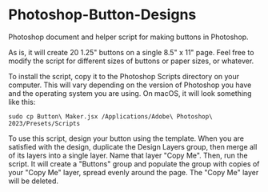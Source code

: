 # Photoshop-Button-Designs

Photoshop document and helper script for making buttons in Photoshop.

As is, it will create 20 1.25" buttons on a single 8.5" x 11" page. Feel free to modify the script for different sizes of buttons or paper sizes, or whatever.

To install the script, copy it to the Photoshop Scripts directory on your computer. This will vary depending on the version of Photoshop you have and the operating system you are using. On macOS, it will look something like this:

```sudo cp Button\ Maker.jsx /Applications/Adobe\ Photoshop\ 2023/Presets/Scripts```

To use this script, design your button using the template. When you are satisfied with the design, duplicate the Design Layers group, then merge all of its layers into a single layer. Name that layer "Copy Me". Then, run the script. It will create a "Buttons" group and populate the group with copies of your "Copy Me" layer, spread evenly around the page. The "Copy Me" layer will be deleted.

